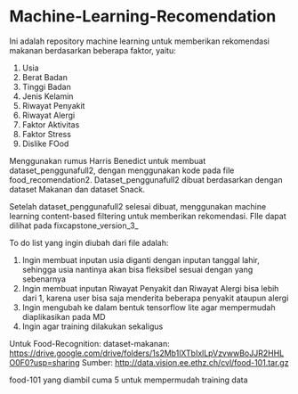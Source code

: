 # Machine-Learning-Recomendation
Ini adalah repository machine learning untuk memberikan rekomendasi makanan berdasarkan beberapa faktor, yaitu:
1. Usia
2. Berat Badan
3. Tinggi Badan
4. Jenis Kelamin
5. Riwayat Penyakit
6. Riwayat Alergi
7. Faktor Aktivitas
8. Faktor Stress
9. Dislike FOod

Menggunakan rumus Harris Benedict untuk membuat dataset_penggunafull2, dengan menggunakan kode pada file food_recomendation2.
Dataset_penggunafull2 dibuat berdasarkan dengan dataset Makanan dan dataset Snack.

Setelah dataset_penggunafull2 selesai dibuat, menggunakan machine learning content-based filtering untuk memberikan rekomendasi. FIle dapat dilihat pada fixcapstone_version_3_

To do list yang ingin diubah dari file adalah:
1. Ingin membuat inputan usia diganti dengan inputan tanggal lahir, sehingga usia nantinya akan bisa fleksibel sesuai dengan yang sebenarnya
2. Ingin membuat inputan Riwayat Penyakit dan Riwayat Alergi bisa lebih dari 1, karena user bisa saja menderita beberapa penyakit ataupun alergi
3. Ingin mengubah ke dalam bentuk tensorflow lite agar mempermudah diaplikasikan pada MD
4. Ingin agar training dilakukan sekaligus

Untuk Food-Recognition:
dataset-makanan: https://drive.google.com/drive/folders/1s2Mb1lXTbIxlLpVzvwwBoJJR2HHLO0F0?usp=sharing
Sumber: http://data.vision.ee.ethz.ch/cvl/food-101.tar.gz

food-101 yang diambil cuma 5 untuk mempermudah training data
